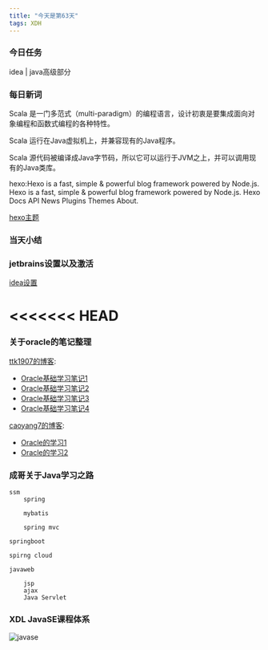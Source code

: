 ```yaml
---  
title: "今天是第63天"  
tags: XDH    
---  
```


### 今日任务
idea | java高级部分

### 每日新词
Scala 是一门多范式（multi-paradigm）的编程语言，设计初衷是要集成面向对象编程和函数式编程的各种特性。

Scala 运行在Java虚拟机上，并兼容现有的Java程序。

Scala 源代码被编译成Java字节码，所以它可以运行于JVM之上，并可以调用现有的Java类库。

hexo:Hexo is a fast, simple & powerful blog framework powered by Node.js. Hexo is a fast, simple & powerful blog framework powered by Node.js. Hexo Docs API News Plugins Themes About.

[hexo主题](https://hexo.io/themes/)

### 当天小结

### jetbrains设置以及激活
[idea设置](https://github.com/victorfengming/jetbrains_settings/blob/master/idea_settings191014.zip)

<<<<<<< HEAD
=======
### 关于oracle的笔记整理
[ttk1907的博客](https://ttk1907.github.io):
- [Oracle基础学习笔记1](https://ttk1907.github.io/2019/10/08/xiongdihui-oracle-note-one/)
- [Oracle基础学习笔记2](https://ttk1907.github.io/2019/10/09/xiongdihui-oracle-note-two/)
- [Oracle基础学习笔记3](https://ttk1907.github.io/2019/10/09/xiongdihui-oracle-note-three/)
- [Oracle基础学习笔记4](https://ttk1907.github.io/2019/10/09/xiongdihui-oracle-note-four/)

[caoyang7的博客](https://caoyang7.github.io/):
- [Oracle的学习1](https://caoyang7.github.io/2019/10/11/oracle%E7%9A%84%E5%AD%A6%E4%B9%A01/)  
- [Oracle的学习2](https://caoyang7.github.io/2019/10/14/oracle%E7%9A%84%E5%AD%A6%E4%B9%A02/)

### 成哥关于Java学习之路

```
ssm
    spring

    mybatis

    spring mvc

springboot

spirng cloud

javaweb

    jsp
    ajax
    Java Servlet
```
### XDL JavaSE课程体系
![javase](/images/posts/java/javase.png)

